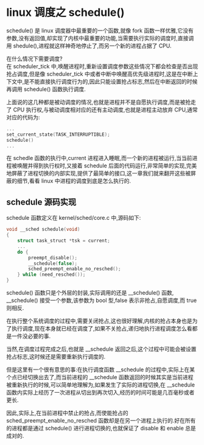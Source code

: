 # linux 调度之 schedule()
schedule() 是 linux 调度器中最重要的一个函数,就像 fork
函数一样优雅,它没有参数,没有返回值,却实现了内核中最重要的功能,当需要执行实际的调度时,直接调用 shedule(),进程就这样神奇地停止了,而另一个新的进程占据了 CPU.    

在什么情况下需要调度?  
在 scheduler_tick 中,唤醒进程时,重新设置调度参数这些情况下都会检查是否出现抢占调度,但是像 scheduler_tick 中或者中断中唤醒高优先级进程时,这是在中断上下文中,是不能直接执行调度行为的,因此只能设置抢占标志,然后在中断返回的时候再调用 schedule() 函数执行调度.   

上面说的这几种都是被动调度的情况,也就是进程并不是自愿执行调度,而是被抢走了 CPU 执行权,与被动调度相对应的还有主动调度,也就是进程主动放弃 CPU,通常对应的代码为:

```c++
...
set_current_state(TASK_INTERRUPTIBLE);
schedule()
...
```

在 schedle 函数的执行中,current 进程进入睡眠,而一个新的进程被运行,当当前进程被唤醒并得到执行权时,又接着 schedule 后面的代码运行,非常简单的实现,完美地屏蔽了进程切换的内部实现,提供了最简单的接口,这一章我们就来翻开这些被屏蔽的细节,看看 linux 中进程的调度到底是怎么执行的.   

## schedule 源码实现
schedule 函数定义在 kernel/sched/core.c 中,源码如下:

```c++
void __sched schedule(void)
{
	struct task_struct *tsk = current;
    ...
	do {
		preempt_disable();
		__schedule(false);
		sched_preempt_enable_no_resched();
	} while (need_resched());
}
```
schedule() 函数只是个外层的封装,实际调用的还是 __schedule() 函数, __schedule() 接受一个参数,该参数为 bool 型,false 表示非抢占,自愿调度,而 true 则相反.   

在执行整个系统调度的过程中,需要关闭抢占,这也很好理解,内核的抢占本身也是为了执行调度,现在本身就已经在调度了,如果不关抢占,递归地执行进程调度怎么看都是一件没必要的事.  

当然,在调度过程完成之后,也就是 __schedule 返回之后,这个过程中可能会被设置抢占标志,这时候还是需要重新执行调度的.  

但是这里有一个很有意思的事:在执行调度函数 __schedule 的过程中,实际上在某个点已经切换出去了,而当前进程的 __schedule 函数返回的时候其实是当前进程被重新执行的时候,可以简单地理解为,如果发生了实际的进程切换,在 __schedule 函数内实际上经历了一次进程从切出到再次切入,经历的时间可能是几百毫秒或者更长.  

因此,实际上,在当前进程中禁止的抢占,而使能抢占的 sched_preempt_enable_no_resched 函数却是在另一个进程上执行的.好在所有的进程都是通过 schedule() 进行进程切换的,也就保证了 disable 和 enable 总是成对的.    












